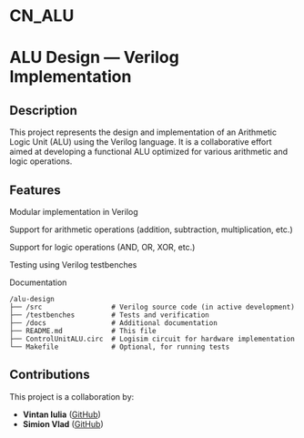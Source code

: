 # CN_ALU
# ALU Design — Verilog Implementation
## Description

This project represents the design and implementation of an Arithmetic Logic Unit (ALU) using the Verilog language. It is a collaborative effort aimed at developing a functional ALU optimized for various arithmetic and logic operations.

## Features

Modular implementation in Verilog

Support for arithmetic operations (addition, subtraction, multiplication, etc.)

Support for logic operations (AND, OR, XOR, etc.)

Testing using Verilog testbenches

Documentation

```
/alu-design
├── /src                 # Verilog source code (in active development)
├── /testbenches         # Tests and verification
├── /docs                # Additional documentation
├── README.md            # This file
├── ControlUnitALU.circ  # Logisim circuit for hardware implementation
└── Makefile             # Optional, for running tests
```


## Contributions

This project is a collaboration by:
- **Vintan Iulia** ([GitHub](https://github.com/iuliavintan))
- **Simion Vlad** ([GitHub](https://github.com/swaggerMF))
